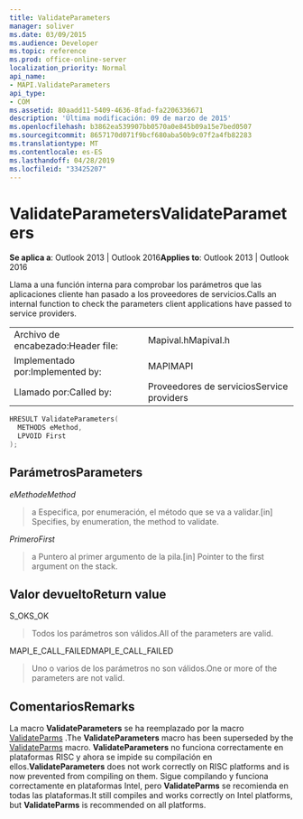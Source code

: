 ```yaml
---
title: ValidateParameters
manager: soliver
ms.date: 03/09/2015
ms.audience: Developer
ms.topic: reference
ms.prod: office-online-server
localization_priority: Normal
api_name:
- MAPI.ValidateParameters
api_type:
- COM
ms.assetid: 80aadd11-5409-4636-8fad-fa2206336671
description: 'Última modificación: 09 de marzo de 2015'
ms.openlocfilehash: b3862ea539907bb0570a0e845b09a15e7bed0507
ms.sourcegitcommit: 8657170d071f9bcf680aba50b9c07f2a4fb82283
ms.translationtype: MT
ms.contentlocale: es-ES
ms.lasthandoff: 04/28/2019
ms.locfileid: "33425207"
---
```

# <a name="validateparameters"></a><span data-ttu-id="2b562-103">ValidateParameters</span><span class="sxs-lookup"><span data-stu-id="2b562-103">ValidateParameters</span></span>

  
  
<span data-ttu-id="2b562-104">**Se aplica a**: Outlook 2013 | Outlook 2016</span><span class="sxs-lookup"><span data-stu-id="2b562-104">**Applies to**: Outlook 2013 | Outlook 2016</span></span> 
  
<span data-ttu-id="2b562-105">Llama a una función interna para comprobar los parámetros que las aplicaciones cliente han pasado a los proveedores de servicios.</span><span class="sxs-lookup"><span data-stu-id="2b562-105">Calls an internal function to check the parameters client applications have passed to service providers.</span></span> 
  
|||
|:-----|:-----|
|<span data-ttu-id="2b562-106">Archivo de encabezado:</span><span class="sxs-lookup"><span data-stu-id="2b562-106">Header file:</span></span>  <br/> |<span data-ttu-id="2b562-107">Mapival.h</span><span class="sxs-lookup"><span data-stu-id="2b562-107">Mapival.h</span></span>  <br/> |
|<span data-ttu-id="2b562-108">Implementado por:</span><span class="sxs-lookup"><span data-stu-id="2b562-108">Implemented by:</span></span>  <br/> |<span data-ttu-id="2b562-109">MAPI</span><span class="sxs-lookup"><span data-stu-id="2b562-109">MAPI</span></span>  <br/> |
|<span data-ttu-id="2b562-110">Llamado por:</span><span class="sxs-lookup"><span data-stu-id="2b562-110">Called by:</span></span>  <br/> |<span data-ttu-id="2b562-111">Proveedores de servicios</span><span class="sxs-lookup"><span data-stu-id="2b562-111">Service providers</span></span>  <br/> |
   
```cpp
HRESULT ValidateParameters(
  METHODS eMethod,
  LPVOID First
);
```

## <a name="parameters"></a><span data-ttu-id="2b562-112">Parámetros</span><span class="sxs-lookup"><span data-stu-id="2b562-112">Parameters</span></span>

 <span data-ttu-id="2b562-113">_eMethod_</span><span class="sxs-lookup"><span data-stu-id="2b562-113">_eMethod_</span></span>
  
> <span data-ttu-id="2b562-114">a Especifica, por enumeración, el método que se va a validar.</span><span class="sxs-lookup"><span data-stu-id="2b562-114">[in] Specifies, by enumeration, the method to validate.</span></span> 
    
 <span data-ttu-id="2b562-115">_Primero_</span><span class="sxs-lookup"><span data-stu-id="2b562-115">_First_</span></span>
  
> <span data-ttu-id="2b562-116">a Puntero al primer argumento de la pila.</span><span class="sxs-lookup"><span data-stu-id="2b562-116">[in] Pointer to the first argument on the stack.</span></span>
    
## <a name="return-value"></a><span data-ttu-id="2b562-117">Valor devuelto</span><span class="sxs-lookup"><span data-stu-id="2b562-117">Return value</span></span>

<span data-ttu-id="2b562-118">S_OK</span><span class="sxs-lookup"><span data-stu-id="2b562-118">S_OK</span></span> 
  
> <span data-ttu-id="2b562-119">Todos los parámetros son válidos.</span><span class="sxs-lookup"><span data-stu-id="2b562-119">All of the parameters are valid.</span></span> 
    
<span data-ttu-id="2b562-120">MAPI_E_CALL_FAILED</span><span class="sxs-lookup"><span data-stu-id="2b562-120">MAPI_E_CALL_FAILED</span></span> 
  
> <span data-ttu-id="2b562-121">Uno o varios de los parámetros no son válidos.</span><span class="sxs-lookup"><span data-stu-id="2b562-121">One or more of the parameters are not valid.</span></span>
    
## <a name="remarks"></a><span data-ttu-id="2b562-122">Comentarios</span><span class="sxs-lookup"><span data-stu-id="2b562-122">Remarks</span></span>

<span data-ttu-id="2b562-123">La macro **ValidateParameters** se ha reemplazado por la macro [ValidateParms](validateparms.md) .</span><span class="sxs-lookup"><span data-stu-id="2b562-123">The **ValidateParameters** macro has been superseded by the [ValidateParms](validateparms.md) macro.</span></span> <span data-ttu-id="2b562-124">**ValidateParameters** no funciona correctamente en plataformas RISC y ahora se impide su compilación en ellos.</span><span class="sxs-lookup"><span data-stu-id="2b562-124">**ValidateParameters** does not work correctly on RISC platforms and is now prevented from compiling on them.</span></span> <span data-ttu-id="2b562-125">Sigue compilando y funciona correctamente en plataformas Intel, pero **ValidateParms** se recomienda en todas las plataformas.</span><span class="sxs-lookup"><span data-stu-id="2b562-125">It still compiles and works correctly on Intel platforms, but **ValidateParms** is recommended on all platforms.</span></span> 
  

